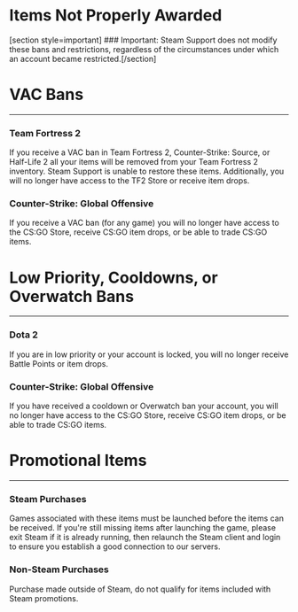 # Items Not Properly Awarded

[section style=important] ### Important:
Steam Support does not modify these bans and restrictions, regardless of the circumstances under which an account became restricted.[/section]  
  
# VAC Bans

---
### Team Fortress 2
  
If you receive a VAC ban in Team Fortress 2, Counter-Strike: Source, or Half-Life 2 all your items will be removed from your Team Fortress 2 inventory. Steam Support is unable to restore these items. Additionally, you will no longer have access to the TF2 Store or receive item drops.  
  
### Counter-Strike: Global Offensive
  
If you receive a VAC ban (for any game) you will no longer have access to the CS:GO Store, receive CS:GO item drops, or be able to trade CS:GO items.  
  
  
  
# Low Priority, Cooldowns, or Overwatch Bans

---
### Dota 2
  
If you are in low priority or your account is locked, you will no longer receive Battle Points or item drops.  
  
### Counter-Strike: Global Offensive
  
If you have received a cooldown or Overwatch ban your account, you will no longer have access to the CS:GO Store, receive CS:GO item drops, or be able to trade CS:GO items.  
  
  
  
# Promotional Items

---
### Steam Purchases
  
Games associated with these items must be launched before the items can be received.  If you're still missing items after launching the game, please exit Steam if it is already running, then relaunch the Steam client and login to ensure you establish a good connection to our servers.  
  
### Non-Steam Purchases
  
Purchase made outside of Steam, do not qualify for items included with Steam promotions.  
  
